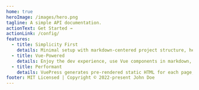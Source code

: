 ```yaml
---
home: true
heroImage: /images/hero.png
tagline: A simple API documentation.
actionText: Get Started →
actionLink: /config/
features:
  - title: Simplicity First
    details: Minimal setup with markdown-centered project structure, helps you focus on writing.
  - title: Vue-Powered
    details: Enjoy the dev experience, use Vue components in markdown, and develop custom themes with Vue.
  - title: Performant
    details: VuePress generates pre-rendered static HTML for each page, and runs as an SPA once a page is loaded.
footer: MIT Licensed | Copyright © 2022-present John Doe
---
```

